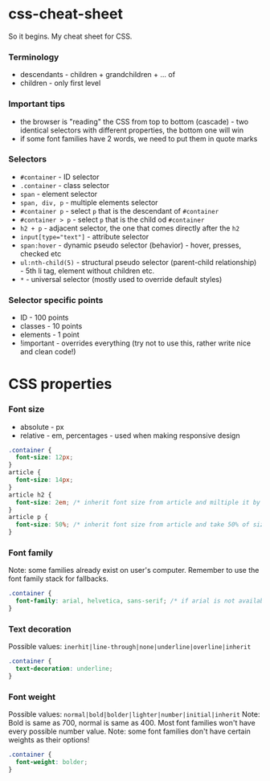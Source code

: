 # css-cheat-sheet
So it begins. My cheat sheet for CSS.

### Terminology 
* descendants - children + grandchildren + ... of
* children - only first level

### Important tips
* the browser is "reading" the CSS from top to bottom (cascade) - two identical selectors with different properties, the bottom one will win
* if some font families have 2 words, we need to put them in quote marks

### Selectors
* ```#container``` - ID selector
* ```.container``` - class selector
* ```span``` - element selector
* ```span, div, p``` - multiple elements selector
* ```#container p``` - select ```p``` that is the descendant of ```#container```
* ```#container > p``` - select ```p``` that is the child od ```#container```
* ```h2 + p``` - adjacent selector, the one that comes directly after the ```h2```
* ```input[type="text"]``` - attribute selector
* ```span:hover``` - dynamic pseudo selector (behavior) - hover, presses, checked etc
* ```ul:nth-child(5)``` - structural pseudo selector (parent-child relationship) - 5th li tag, element without children etc.
* ```*``` - universal selector (mostly used to override default styles)

### Selector specific points
* ID - 100 points
* classes - 10 points
* elements - 1 point
* !important - overrides everything (try not to use this, rather write nice and clean code!)

# CSS properties
### Font size
* absolute - px
* relative - em, percentages - used when making responsive design

```css
.container {
  font-size: 12px;
}
article {
  font-size: 14px;
}
article h2 {
  font-size: 2em; /* inherit font size from article and miltiple it by 2 */
}
article p {
  font-size: 50%; /* inherit font size from article and take 50% of size */
}
```

### Font family
Note: some families already exist on user's computer. Remember to use the font family stack for fallbacks.
```css
.container {
  font-family: arial, helvetica, sans-serif; /* if arial is not available, use helvetica etc. */
}
```

### Text decoration
Possible values: ```inerhit|line-through|none|underline|overline|inherit```
```css
.container {
  text-decoration: underline;
}
```

### Font weight
Possible values: ```normal|bold|bolder|lighter|number|initial|inherit```
Note: Bold is same as 700, normal is same as 400. Most font families won't have every possible number value.
Note: some font families don't have certain weights as their options!
```css
.container {
  font-weight: bolder;
}
```
